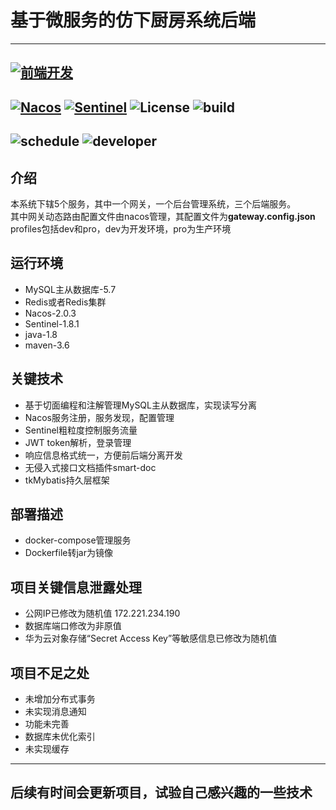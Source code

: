 # 基于微服务的仿下厨房系统后端

---
[![前端开发](https://img.shields.io/badge/%E9%93%BE%E6%8E%A5-%E5%89%8D%E7%AB%AF%E9%A1%B9%E7%9B%AE-ff69b4)](https://gitee.com/zhang-wenhaoyue/xiachufang)
---
[![Nacos](https://img.shields.io/badge/alibaba-Nacos-critical)](https://github.com/alibaba/nacos)
[![Sentinel](https://img.shields.io/badge/alibaba-Sentinel-blue)](https://github.com/alibaba/Sentinel/)
![License](https://img.shields.io/badge/license-Apache%202-4EB1BA.svg "license")
![build](https://img.shields.io/badge/build-maven-orange "maven")
---
![schedule](https://img.shields.io/badge/schedule-unfinished-ff0000 "schedule")
![developer](https://img.shields.io/badge/developer-cyan-blueviolet "developer")
---

## 介绍

本系统下辖5个服务，其中一个网关，一个后台管理系统，三个后端服务。
<br>
其中网关动态路由配置文件由nacos管理，其配置文件为**gateway.config.json**
<br>
profiles包括dev和pro，dev为开发环境，pro为生产环境

## 运行环境

 - MySQL主从数据库-5.7
 - Redis或者Redis集群
 - Nacos-2.0.3
 - Sentinel-1.8.1
 - java-1.8
 - maven-3.6

## 关键技术

 - 基于切面编程和注解管理MySQL主从数据库，实现读写分离
 - Nacos服务注册，服务发现，配置管理
 - Sentinel粗粒度控制服务流量
 - JWT token解析，登录管理
 - 响应信息格式统一，方便前后端分离开发
 - 无侵入式接口文档插件smart-doc
 - tkMybatis持久层框架
 

## 部署描述

 - docker-compose管理服务
 - Dockerfile转jar为镜像

## 项目关键信息泄露处理

 - 公网IP已修改为随机值 172.221.234.190
 - 数据库端口修改为非原值
 - 华为云对象存储“Secret Access Key”等敏感信息已修改为随机值

## 项目不足之处

 - 未增加分布式事务
 - 未实现消息通知
 - 功能未完善
 - 数据库未优化索引
 - 未实现缓存

---

## 后续有时间会更新项目，试验自己感兴趣的一些技术